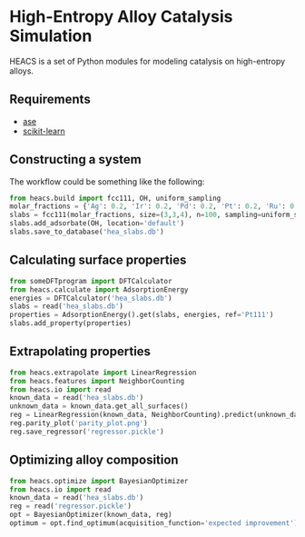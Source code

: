 # High-Entropy Alloy Catalysis Simulation
HEACS is a set of Python modules for modeling catalysis on high-entropy alloys.

Requirements
------------
* [ase](https://wiki.fysik.dtu.dk/ase/index.html)
* [scikit-learn](https://scikit-learn.org/stable/)

Constructing a system
---------------------

The workflow could be something like the following:

```python
from heacs.build import fcc111, OH, uniform_sampling
molar_fractions = {'Ag': 0.2, 'Ir': 0.2, 'Pd': 0.2, 'Pt': 0.2, 'Ru': 0.2}
slabs = fcc111(molar_fractions, size=(3,3,4), n=100, sampling=uniform_sampling, lattice_parameter='default')
slabs.add_adsorbate(OH, location='default')
slabs.save_to_database('hea_slabs.db')
```

Calculating surface properties
------------------------------

```python
from someDFTprogram import DFTCalculator
from heacs.calculate import AdsorptionEnergy
energies = DFTCalculator('hea_slabs.db')
slabs = read('hea_slabs.db')
properties = AdsorptionEnergy().get(slabs, energies, ref='Pt111')
slabs.add_property(properties)
```

Extrapolating properties
------------------------

```python
from heacs.extrapolate import LinearRegression
from heacs.features import NeighborCounting
from heacs.io import read
known_data = read('hea_slabs.db')
unknown_data = known_data.get_all_surfaces()
reg = LinearRegression(known_data, NeighborCounting).predict(unknown_data)
reg.parity_plot('parity_plot.png')
reg.save_regressor('regressor.pickle')
```

Optimizing alloy composition
----------------------------

```python
from heacs.optimize import BayesianOptimizer
from heacs.io import read
known_data = read('hea_slabs.db')
reg = read('regressor.pickle')
opt = BayesianOptimizer(known_data, reg)
optimum = opt.find_optimum(acquisition_function='expected improvement')
```
